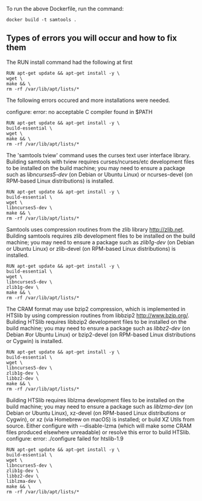 
To run the above Dockerfile, run the command:
```
docker build -t samtools .
```

## Types of errors you will occur and how to fix them

The RUN install command had the following at first
```
RUN apt-get update && apt-get install -y \
wget \
make && \
rm -rf /var/lib/apt/lists/*
```

The following errors occured and more installations were needed.

configure: error: no acceptable C compiler found in $PATH
```
RUN apt-get update && apt-get install -y \
build-essential \
wget \
make && \
rm -rf /var/lib/apt/lists/*
```

The 'samtools tview' command uses the curses text user interface library.
Building samtools with tview requires curses/ncurses/etc development files
to be installed on the build machine; you may need to ensure a package such
as l*ibncurses5-dev* (on Debian or Ubuntu Linux) or ncurses-devel (on RPM-based
Linux distributions) is installed.
```
RUN apt-get update && apt-get install -y \
build-essential \
wget \
libncurses5-dev \
make && \
rm -rf /var/lib/apt/lists/*
```

Samtools uses compression routines from the zlib library <http://zlib.net>.
Building samtools requires zlib development files to be installed on the build
machine; you may need to ensure a package such as *zlib1g-dev* (on Debian or
Ubuntu Linux) or zlib-devel (on RPM-based Linux distributions) is installed.
```
RUN apt-get update && apt-get install -y \
build-essential \
wget \
libncurses5-dev \
zlib1g-dev \
make && \
rm -rf /var/lib/apt/lists/*
```

The CRAM format may use bzip2 compression, which is implemented in HTSlib
by using compression routines from libbzip2 <http://www.bzip.org/>.
Building HTSlib requires libbzip2 development files to be installed on the
build machine; you may need to ensure a package such as *libbz2-dev* (on Debian
#or Ubuntu Linux) or bzip2-devel (on RPM-based Linux distributions or Cygwin)
is installed.
```
RUN apt-get update && apt-get install -y \
build-essential \
wget \
libncurses5-dev \
zlib1g-dev \
libbz2-dev \
make && \
rm -rf /var/lib/apt/lists/*
```

Building HTSlib requires liblzma development files to be installed on the
build machine; you may need to ensure a package such as *liblzma-dev* (on Debian
or Ubuntu Linux), xz-devel (on RPM-based Linux distributions or Cygwin), or
xz (via Homebrew on macOS) is installed; or build XZ Utils from source.
Either configure with --disable-lzma (which will make some CRAM files
produced elsewhere unreadable) or resolve this error to build HTSlib.
configure: error: ./configure failed for htslib-1.9
```
RUN apt-get update && apt-get install -y \
build-essential \
wget \
libncurses5-dev \
zlib1g-dev \
libbz2-dev \
liblzma-dev \
make && \
rm -rf /var/lib/apt/lists/*
```
